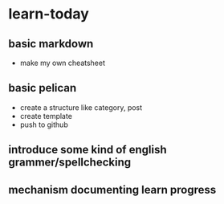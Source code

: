 # learn-today

## basic markdown

- make my own cheatsheet

## basic pelican

- create a structure like category, post
- create template
- push to github

## introduce some kind of english grammer/spellchecking

## mechanism documenting learn progress
